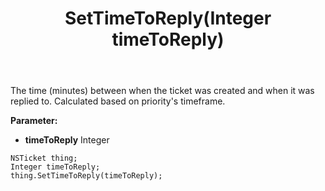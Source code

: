 ﻿---
uid: crmscript_ref_NSTicket_SetTimeToReply
title: SetTimeToReply(Integer timeToReply)
intellisense: NSTicket.SetTimeToReply
keywords: NSTicket, GetTimeToReply
so.topic: reference
---

The time (minutes) between when the ticket was created and when it was replied to. Calculated based on priority&apos;s timeframe.

**Parameter:** 
 - **timeToReply** Integer

```crmscript
NSTicket thing;
Integer timeToReply;
thing.SetTimeToReply(timeToReply);
```

